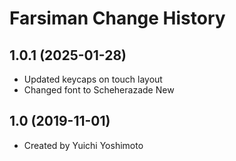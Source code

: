 Farsiman Change History
====================

1.0.1 (2025-01-28)
----------------
* Updated keycaps on touch layout
* Changed font to Scheherazade New

1.0 (2019-11-01)
----------------
* Created by Yuichi Yoshimoto
